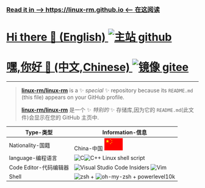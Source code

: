 ### [Read it in --> https://linux-rm.github.io <-- 在这阅读](https://linux-rm.github.io)

# [Hi there 👋 (English) ![主站 github](https://img.shields.io/badge/%E4%B8%BB%E7%AB%99-github-black)](https://github.com/linux-rm/linux-rm)

# [嘿,你好 👋 (中文,Chinese) ![镜像 gitee](https://img.shields.io/badge/%E9%95%9C%E5%83%8F-gitee-red)](https://gitee.com/linux-rm/linux-rm)

---

>[**linux-rm/linux-rm**](https://github.com/linux-rm/linux-rm) is a ✨ _special_ ✨ repository because its `README.md` (this file) appears on your GitHub profile.
>
>[**linux-rm/linux-rm**](https://github.com/linux-rm/linux-rm) 是一个 ✨ _特别的_ ✨ 存储库,因为它的 `README.md`(此文件)会显示在您的 GitHub 主页中.

|Type-类型|Information-信息|
|-|-|
|Nationality-国籍|China-中国 <img height="32px" src="China.svg" alt="https://gitee.com/linux-rm/linux-rm/raw/main/China.svg" />|
|language-编程语言|<img height="32px" src="https://learn.microsoft.com/zh-cn/media/logos/logo_C.svg" alt="C"/><img height="32px" src="https://learn.microsoft.com/zh-cn/media/logos/logo_Cplusplus.svg" alt="C++"/> Linux shell script|
|Code Editor-代码编辑器|<img height="32px" src="https://insiders.vscode.dev/static/insider/code-192-apple.png" alt="Visual Studio Code Insiders" /> <img height="32px" src="https://www.vim.org/images/vimlogo.svg" alt="Vim"/> |
|Shell|<img height="32px" src="https://www.zsh.org/color_vertical_icon.png" alt="zsh"/> + <img height="32px" src="https://ohmyz.sh/img/OMZLogo_BnW.png" alt="oh-my-zsh" /> + powerlevel10k|

<!--
Here are some ideas to get you started:

- 🔭 I’m currently working on ...
- 🌱 I’m currently learning ...
- 👯 I’m looking to collaborate on ...
- 🤔 I’m looking for help with ...
- 💬 Ask me about ...
- 📫 How to reach me: ...
- 😄 Pronouns: ...
- ⚡ Fun fact: ...
-->
